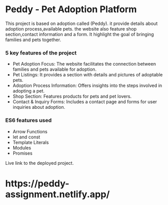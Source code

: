 <h1>Peddy - Pet Adoption Platform</h1>

<p>This project is based on adoption called (Peddy). it provide details about adoption process,available pets. the website also feature shop section,contact information and a form. It highlight the goal of bringing families and pets together.</p>
<h3> 5 key features of the project</h3>
<ul>
   <li> Pet Adoption Focus: The website facilitates the connection between families and pets available for adoption.</li>
   <li>Pet Listings: It provides a section with details and pictures of adoptable pets.</li>
   <li>Adoption Process Information: Offers insights into the steps involved in adopting a pet.</li>
   <li>Shop Section: Features products for pets and pet lovers.</li>
   <li>Contact & Inquiry Forms: Includes a contact page and forms for user inquiries about adoption.</li>
</ul>
<h3>ES6 features used</h3>
<ul>
    <li>Arrow Functions</li>
    <li>let and const</li>
    <li>Template Literals</li>
    <li>Modules</li>
    <li>Promises</li>
</ul>
<p>Live link to the deployed project.</p>
<h1>https://peddy-assignment.netlify.app/</h1>
